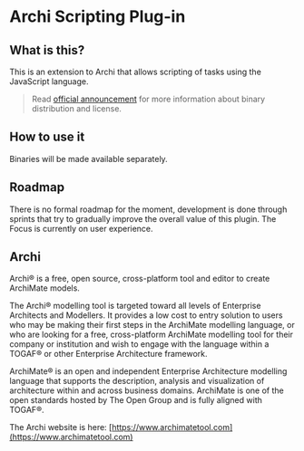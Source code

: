 ﻿# Archi Scripting Plug-in

## What is this?
This is an extension to Archi that allows scripting of tasks using the JavaScript language.

>Read [official announcement](https://www.archimatetool.com/blog/2018/07/02/jarchi/) for more information about binary distribution and license.

## How to use it
Binaries will be made available separately.

## Roadmap
There is no formal roadmap for the moment, development is done through sprints that try to gradually improve the overall value of this plugin. The Focus is currently on user experience.

## Archi
Archi® is a free, open source, cross-platform tool and editor to create ArchiMate models.

The Archi® modelling tool is targeted toward all levels of Enterprise Architects and Modellers. It provides a low cost to entry solution to users who may be making their first steps in the ArchiMate modelling language, or who are looking for a free, cross-platform ArchiMate modelling tool for their company or institution and wish to engage with the language within a TOGAF® or other Enterprise Architecture framework.

ArchiMate® is an open and independent Enterprise Architecture modelling language that supports the description, analysis and visualization of architecture within and across business domains. ArchiMate is one of the open standards hosted by The Open Group and is fully aligned with TOGAF®.

The Archi website is here: [https://www.archimatetool.com](https://www.archimatetool.com)

